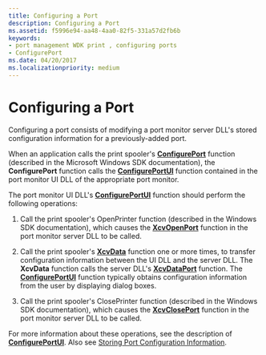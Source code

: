 ```yaml
---
title: Configuring a Port
description: Configuring a Port
ms.assetid: f5996e94-aa48-4aa0-82f5-331a57d2fb6b
keywords:
- port management WDK print , configuring ports
- ConfigurePort
ms.date: 04/20/2017
ms.localizationpriority: medium
---
```


# Configuring a Port





Configuring a port consists of modifying a port monitor server DLL's stored configuration information for a previously-added port.

When an application calls the print spooler's [**ConfigurePort**](https://msdn.microsoft.com/library/windows/hardware/ff546286) function (described in the Microsoft Windows SDK documentation), the **ConfigurePort** function calls the [**ConfigurePortUI**](https://msdn.microsoft.com/library/windows/hardware/ff546290) function contained in the port monitor UI DLL of the appropriate port monitor.

The port monitor UI DLL's [**ConfigurePortUI**](https://msdn.microsoft.com/library/windows/hardware/ff546290) function should perform the following operations:

1.  Call the print spooler's OpenPrinter function (described in the Windows SDK documentation), which causes the [**XcvOpenPort**](https://msdn.microsoft.com/library/windows/hardware/ff564259) function in the port monitor server DLL to be called.

2.  Call the print spooler's [**XcvData**](https://msdn.microsoft.com/library/windows/hardware/ff564255) function one or more times, to transfer configuration information between the UI DLL and the server DLL. The **XcvData** function calls the server DLL's [**XcvDataPort**](https://msdn.microsoft.com/library/windows/hardware/ff564258) function. The [**ConfigurePortUI**](https://msdn.microsoft.com/library/windows/hardware/ff546290) function typically obtains configuration information from the user by displaying dialog boxes.

3.  Call the print spooler's ClosePrinter function (described in the Windows SDK documentation), which causes the [**XcvClosePort**](https://msdn.microsoft.com/library/windows/hardware/ff564254) function in the port monitor server DLL to be called.

For more information about these operations, see the description of [**ConfigurePortUI**](https://msdn.microsoft.com/library/windows/hardware/ff546290). Also see [Storing Port Configuration Information](storing-port-configuration-information.md).

 

 




